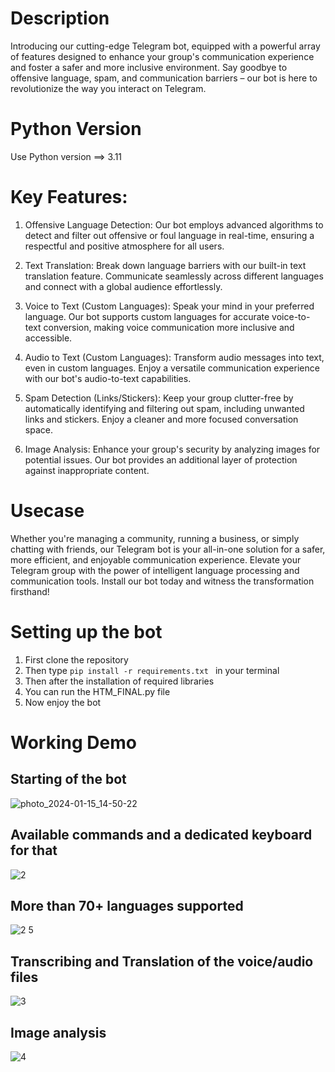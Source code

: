 # Description
Introducing our cutting-edge Telegram bot, equipped with a powerful array of features designed to enhance your group's communication experience and foster a
safer and more inclusive environment. Say goodbye to offensive language, spam, and communication barriers – our bot is here to revolutionize the way you interact on Telegram.

# Python Version
Use Python version ==> 3.11

# Key Features:

1. Offensive Language Detection:
Our bot employs advanced algorithms to detect and filter out offensive or foul language in real-time, ensuring a respectful and positive atmosphere for all users.

2. Text Translation:
Break down language barriers with our built-in text translation feature. Communicate seamlessly across different languages and connect with a global audience effortlessly.

3. Voice to Text (Custom Languages):
Speak your mind in your preferred language. Our bot supports custom languages for accurate voice-to-text conversion, making voice communication more inclusive and accessible.

4. Audio to Text (Custom Languages):
Transform audio messages into text, even in custom languages. Enjoy a versatile communication experience with our bot's audio-to-text capabilities.

5. Spam Detection (Links/Stickers):
Keep your group clutter-free by automatically identifying and filtering out spam, including unwanted links and stickers. Enjoy a cleaner and more focused conversation space.

6. Image Analysis:
Enhance your group's security by analyzing images for potential issues. Our bot provides an additional layer of protection against inappropriate content.

# Usecase
Whether you're managing a community, running a business, or simply chatting with friends, our Telegram bot is your all-in-one solution for a safer, more efficient, and enjoyable communication experience. 
Elevate your Telegram group with the power of intelligent language processing and communication tools. Install our bot today and witness the transformation firsthand!

# Setting up the bot
1. First clone the repository
2. Then type `pip install -r requirements.txt ` in your terminal
3. Then after the installation of required libraries
4. You can run the HTM_FINAL.py file
5. Now enjoy the bot

# Working Demo
## Starting of the bot
![photo_2024-01-15_14-50-22](https://github.com/Shiv-Expert2503/Censored_Bot/assets/122978299/59e89ca1-028e-44e9-9512-556783b7ebfe)
## Available commands and a dedicated keyboard for that
![2](https://github.com/Shiv-Expert2503/Censored_Bot/assets/122978299/a3634225-7f07-49a3-b743-832061a003cb)
## More than 70+ languages supported
![2 5](https://github.com/Shiv-Expert2503/Censored_Bot/assets/122978299/3320e31a-33ef-49aa-b269-c0b6780c00b6)
## Transcribing and Translation of the voice/audio files
![3](https://github.com/Shiv-Expert2503/Censored_Bot/assets/122978299/f6c8a535-e18f-492a-9b02-6ca641f56b45)
## Image analysis
![4](https://github.com/Shiv-Expert2503/Censored_Bot/assets/122978299/dc2b07f7-900b-4b54-a65d-e457700710cf)
